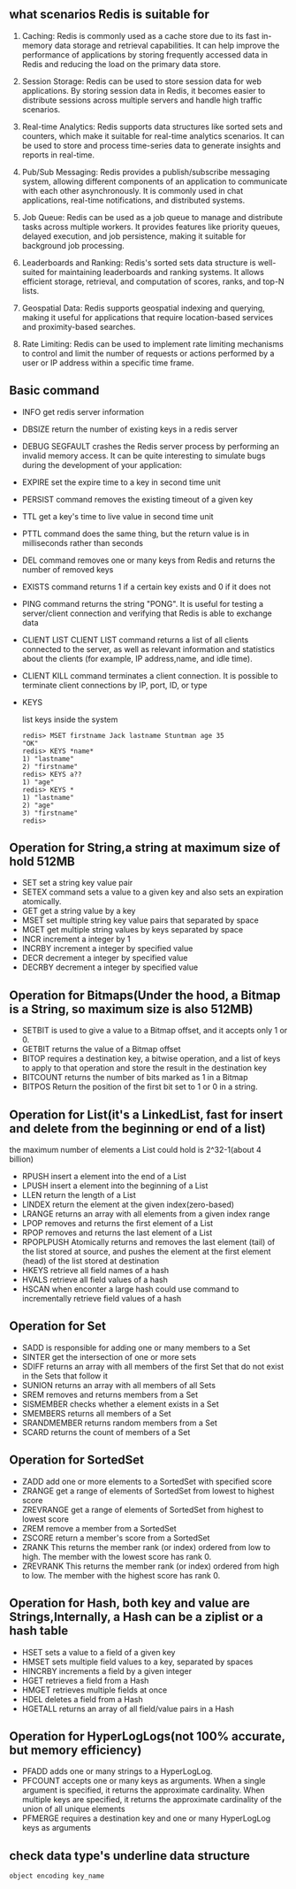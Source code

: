 ## what scenarios Redis is suitable for
1. Caching: Redis is commonly used as a cache store due to its fast in-memory data storage and retrieval capabilities. It can help improve the performance of applications by storing frequently accessed data in Redis and reducing the load on the primary data store.

2. Session Storage: Redis can be used to store session data for web applications. By storing session data in Redis, it becomes easier to distribute sessions across multiple servers and handle high traffic scenarios.

3. Real-time Analytics: Redis supports data structures like sorted sets and counters, which make it suitable for real-time analytics scenarios. It can be used to store and process time-series data to generate insights and reports in real-time.

4. Pub/Sub Messaging: Redis provides a publish/subscribe messaging system, allowing different components of an application to communicate with each other asynchronously. It is commonly used in chat applications, real-time notifications, and distributed systems.

5. Job Queue: Redis can be used as a job queue to manage and distribute tasks across multiple workers. It provides features like priority queues, delayed execution, and job persistence, making it suitable for background job processing.

6. Leaderboards and Ranking: Redis's sorted sets data structure is well-suited for maintaining leaderboards and ranking systems. It allows efficient storage, retrieval, and computation of scores, ranks, and top-N lists.

7. Geospatial Data: Redis supports geospatial indexing and querying, making it useful for applications that require location-based services and proximity-based searches.

8. Rate Limiting: Redis can be used to implement rate limiting mechanisms to control and limit the number of requests or actions performed by a user or IP address within a specific time frame.


## Basic command
- INFO  get redis server information
- DBSIZE  return the number of existing keys in a redis server
- DEBUG SEGFAULT  crashes the Redis server process by performing an invalid memory access. It can be quite interesting to simulate bugs during the development of your application:
- EXPIRE set the expire time to a key in second time unit
- PERSIST command removes the existing timeout of a given key
- TTL get a key's time to live value in second  time unit
- PTTL command does the same thing, but the return value is in milliseconds rather than seconds
- DEL command removes one or many keys from Redis and returns the number of removed keys
- EXISTS command returns 1 if a certain key exists and 0 if it does not
- PING command returns the string "PONG". It is useful for testing a server/client connection and verifying that Redis is able to exchange data

- CLIENT LIST CLIENT LIST command returns a list of all clients connected to the server, as well as relevant information and statistics about the clients (for example, IP address,name, and idle time).
- CLIENT KILL command terminates a client connection. It is possible to terminate client connections by IP, port, ID, or type


- KEYS 

    list keys inside the system
    ```
    redis> MSET firstname Jack lastname Stuntman age 35
    "OK"
    redis> KEYS *name*
    1) "lastname"
    2) "firstname"
    redis> KEYS a??
    1) "age"
    redis> KEYS *
    1) "lastname"
    2) "age"
    3) "firstname"
    redis> 
    ```

## Operation for String,a string at maximum size of hold 512MB
- SET set a string key value pair
- SETEX command sets a value to a given key and also sets an expiration atomically.
- GET get a string value by a key
- MSET set multiple string key value pairs that separated by space
- MGET get multiple string values by keys separated by space
- INCR increment a integer by 1
- INCRBY increment a integer by specified value
- DECR decrement a integer by specified value
- DECRBY decrement a integer by specified value

## Operation for Bitmaps(Under the hood, a Bitmap is a String, so maximum size is also 512MB)
- SETBIT is used to give a value to a Bitmap offset, and it accepts only 1 or 0.
- GETBIT returns the value of a Bitmap offset
- BITOP requires a destination key, a bitwise operation, and a list of keys to apply to that operation and store the result in the destination key
- BITCOUNT returns the number of bits marked as 1 in a Bitmap
- BITPOS Return the position of the first bit set to 1 or 0 in a string.

## Operation for List(it's a LinkedList, fast for insert and delete from the beginning or end of a list)

the maximum number of elements a List could hold is 2^32-1(about 4 billion)
- RPUSH insert a element into the end of a List
- LPUSH insert a element into the beginning of a List
- LLEN return the length of a List
- LINDEX return the element at the given index(zero-based)
- LRANGE returns an array with all elements from a given index range
- LPOP removes and returns the first element of a List
- RPOP removes and returns the last element of a List
- RPOPLPUSH Atomically returns and removes the last element (tail) of the list stored at source, and pushes the element at the first element (head) of the list stored at destination
- HKEYS retrieve all field names of a hash
- HVALS retrieve all field values of a hash
- HSCAN when enconter a large hash could use command to incrementally retrieve  field values of a hash
## Operation for Set
- SADD is responsible for adding one or many members to a Set
- SINTER get the intersection of one or more sets
- SDIFF returns an array with all members of the first Set that do not exist in the Sets that follow it
- SUNION returns an array with all members of all Sets
- SREM removes and returns members from a Set
- SISMEMBER checks whether a element exists in a Set
- SMEMBERS returns all members of a Set
- SRANDMEMBER returns random members from a Set
- SCARD returns the count of members of a Set
## Operation for SortedSet
- ZADD add one or more elements to a SortedSet with specified score
- ZRANGE get a range of elements of SortedSet from lowest to highest score
- ZREVRANGE get a range of elements of SortedSet from highest to lowest score
- ZREM remove a member from a SortedSet
- ZSCORE return a member's score from a SortedSet
- ZRANK This returns the member rank (or index) ordered from low to high. The member with the lowest score has rank 0.
- ZREVRANK This returns the member rank (or index) ordered from high to low. The member with the highest score has rank 0.
## Operation for Hash, both key and value are Strings,Internally, a Hash can be a ziplist or a hash table
- HSET sets a value to a field of a given key
- HMSET sets multiple field values to a key, separated by spaces
- HINCRBY increments a field by a given integer
- HGET retrieves a field from a Hash
- HMGET retrieves multiple fields at once
- HDEL deletes a field from a Hash
- HGETALL returns an array of all field/value pairs in a Hash
## Operation for HyperLogLogs(not 100% accurate, but memory efficiency)
- PFADD adds one or many strings to a HyperLogLog.
- PFCOUNT accepts one or many keys as arguments. When a single argument is specified, it returns the approximate cardinality. When multiple keys are specified, it returns the approximate cardinality of the union of all unique elements
- PFMERGE requires a destination key and one or many HyperLogLog keys as arguments

## check data type's underline data structure
```
object encoding key_name
```
